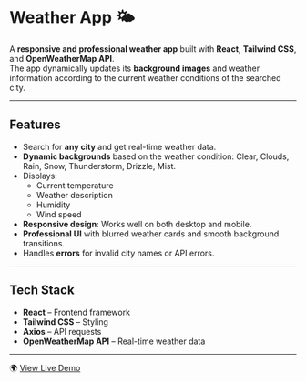 # Weather App 🌤️

A **responsive and professional weather app** built with **React**, **Tailwind CSS**, and **OpenWeatherMap API**.  
The app dynamically updates its **background images** and weather information according to the current weather conditions of the searched city.

---

## Features

- Search for **any city** and get real-time weather data.  
- **Dynamic backgrounds** based on the weather condition: Clear, Clouds, Rain, Snow, Thunderstorm, Drizzle, Mist.  
- Displays:  
  - Current temperature  
  - Weather description  
  - Humidity  
  - Wind speed  
- **Responsive design**: Works well on both desktop and mobile.  
- **Professional UI** with blurred weather cards and smooth background transitions.  
- Handles **errors** for invalid city names or API errors.  

---

## Tech Stack

- **React** – Frontend framework  
- **Tailwind CSS** – Styling  
- **Axios** – API requests  
- **OpenWeatherMap API** – Real-time weather data  

---

🌍 [View Live Demo](https://weather-psi-wheat-89.vercel.app/)

